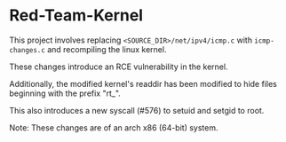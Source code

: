 # Red-Team-Kernel

This project involves replacing `<SOURCE_DIR>/net/ipv4/icmp.c` with `icmp-changes.c` and recompiling the linux kernel. 

These changes introduce an RCE vulnerability in the kernel.

Additionally, the modified kernel's readdir has been modified to hide files beginning with the prefix "rt_".

This also introduces a new syscall (#576) to setuid and setgid to root.

Note: These changes are of an arch x86 (64-bit) system. 